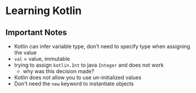 # Learning Kotlin

## Important Notes  
- Kotlin can infer variable type, don't need to specify type when assigning the value
- `val` = value, immutable
- trying to assign `kotlin.Int` to java `Integer` and does not work
    - why was this decision made?
- Kotlin does not allow you to use un-initialized values
- Don't need the `new` keyword to instantiate objects


